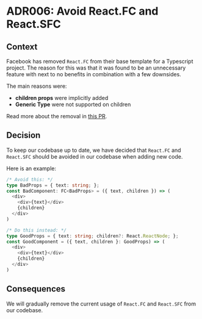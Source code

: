# ADR006: Avoid React.FC and React.SFC

## Context

Facebook has removed `React.FC` from their base template for a Typescript project. The reason for this was that it was found to be an unnecessary feature with next to no benefits in combination with a few downsides.

The main reasons were:
- **children props** were implicitly added
- **Generic Type** were not supported on children

Read more about the removal in [this PR](https://github.com/facebook/create-react-app/pull/8177).

## Decision

To keep our codebase up to date, we have decided that `React.FC` and `React.SFC` should be avoided in our codebase when adding new code.

Here is an example:
```ts
/* Avoid this: */
type BadProps = { text: string; };
const BadComponent: FC<BadProps> = ({ text, children }) => (
  <div>
    <div>{text}</div>
    {children}
  </div>
)

/* Do this instead: */
type GoodProps = { text: string; children?: React.ReactNode; };
const GoodComponent = ({ text, children }: GoodProps) => (
  <div>
    <div>{text}</div>
    {children}
  </div>
)
```

## Consequences

We will gradually remove the current usage of `React.FC` and `React.SFC` from our codebase.
